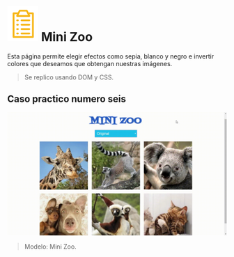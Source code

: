 # ![icon-document](https://github.com/Gloper98/mini-zoo/raw/master/assets/images/icon-document.png "document") Mini Zoo
Esta página permite elegir efectos como sepia, blanco y negro e invertir colores que deseamos que obtengan nuestras imágenes.
>Se replico usando DOM y CSS.

## Caso practico numero seis


![mini-zoo](https://github.com/Gloper98/mini-zoo/raw/master/assets/images/mini-zoo.gif "mini-zoo")
>Modelo: Mini Zoo.